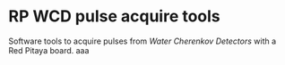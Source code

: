 # RP WCD pulse acquire tools
Software tools to acquire pulses from _Water Cherenkov Detectors_ with a Red Pitaya board.
aaa
